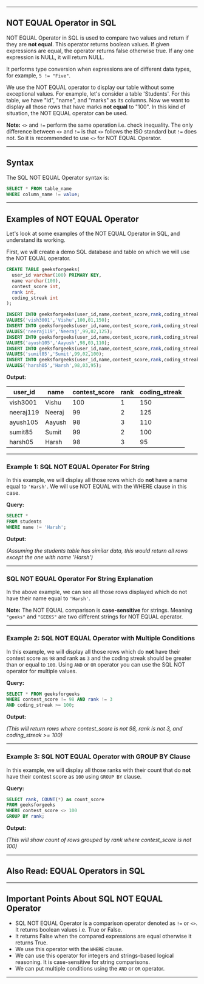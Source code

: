 
---

## NOT EQUAL Operator in SQL

NOT EQUAL Operator in SQL is used to compare two values and return if they are **not equal**. This operator returns boolean values. If given expressions are equal, the operator returns false otherwise true. If any one expression is NULL, it will return NULL.

It performs type conversion when expressions are of different data types, for example, `5 != "Five"`.

We use the NOT EQUAL operator to display our table without some exceptional values. For example, let's consider a table 'Students'. For this table, we have "id", "name", and "marks" as its columns. Now we want to display all those rows that have marks **not equal** to "100". In this kind of situation, the NOT EQUAL operator can be used.

**Note:** `<>` and `!=` perform the same operation i.e. check inequality. The only difference between `<>` and `!=` is that `<>` follows the ISO standard but `!=` does not. So it is recommended to use `<>` for NOT EQUAL Operator.

---

## Syntax

The SQL NOT EQUAL Operator syntax is:

```sql
SELECT * FROM table_name
WHERE column_name != value;
````

---

## Examples of NOT EQUAL Operator

Let's look at some examples of the NOT EQUAL Operator in SQL, and understand its working.

First, we will create a demo SQL database and table on which we will use the NOT EQUAL operator.

```sql
CREATE TABLE geeksforgeeks(
  user_id varchar(100) PRIMARY KEY,
  name varchar(100),
  contest_score int,
  rank int,
  coding_streak int
);

INSERT INTO geeksforgeeks(user_id,name,contest_score,rank,coding_streak)
VALUES('vish3001','Vishu',100,01,150);
INSERT INTO geeksforgeeks(user_id,name,contest_score,rank,coding_streak)
VALUES('neeraj119','Neeraj',99,02,125);
INSERT INTO geeksforgeeks(user_id,name,contest_score,rank,coding_streak)
VALUES('ayush105','Aayush',98,03,110);
INSERT INTO geeksforgeeks(user_id,name,contest_score,rank,coding_streak)
VALUES('sumit85','Sumit',99,02,100);
INSERT INTO geeksforgeeks(user_id,name,contest_score,rank,coding_streak)
VALUES('harsh05','Harsh',98,03,95);
```

**Output:**

| user\_id  | name   | contest\_score | rank | coding\_streak |
| --------- | ------ | -------------- | ---- | -------------- |
| vish3001  | Vishu  | 100            | 1    | 150            |
| neeraj119 | Neeraj | 99             | 2    | 125            |
| ayush105  | Aayush | 98             | 3    | 110            |
| sumit85   | Sumit  | 99             | 2    | 100            |
| harsh05   | Harsh  | 98             | 3    | 95             |

---

### Example 1: SQL NOT EQUAL Operator For String

In this example, we will display all those rows which do **not** have a name equal to `'Harsh'`. We will use NOT EQUAL with the WHERE clause in this case.

**Query:**

```sql
SELECT * 
FROM students
WHERE name != 'Harsh';
```

**Output:**

*(Assuming the students table has similar data, this would return all rows except the one with name 'Harsh')*

---

### SQL NOT EQUAL Operator For String Explanation

In the above example, we can see all those rows displayed which do not have their name equal to `'Harsh'`.

**Note:** The NOT EQUAL comparison is **case-sensitive** for strings. Meaning `"geeks"` and `"GEEKS"` are two different strings for NOT EQUAL operator.

---

### Example 2: SQL NOT EQUAL Operator with Multiple Conditions

In this example, we will display all those rows which do **not** have their contest score as `98` and rank as `3` and the coding streak should be greater than or equal to `100`. Using `AND` or `OR` operator you can use the SQL NOT operator for multiple values.

**Query:**

```sql
SELECT * FROM geeksforgeeks
WHERE contest_score != 98 AND rank != 3
AND coding_streak >= 100;
```

**Output:**

*(This will return rows where contest\_score is not 98, rank is not 3, and coding\_streak >= 100)*

---

### Example 3: SQL NOT EQUAL Operator with GROUP BY Clause

In this example, we will display all those ranks with their count that do **not** have their contest score as `100` using `GROUP BY` clause.

**Query:**

```sql
SELECT rank, COUNT(*) as count_score
FROM geeksforgeeks
WHERE contest_score <> 100
GROUP BY rank;
```

**Output:**

*(This will show count of rows grouped by rank where contest\_score is not 100)*

---

## Also Read: EQUAL Operators in SQL

---

## Important Points About SQL NOT EQUAL Operator

* SQL NOT EQUAL Operator is a comparison operator denoted as `!=` or `<>`. It returns boolean values i.e. True or False.
* It returns False when the compared expressions are equal otherwise it returns True.
* We use this operator with the `WHERE` clause.
* We can use this operator for integers and strings-based logical reasoning. It is case-sensitive for string comparisons.
* We can put multiple conditions using the `AND` or `OR` operator.

---

